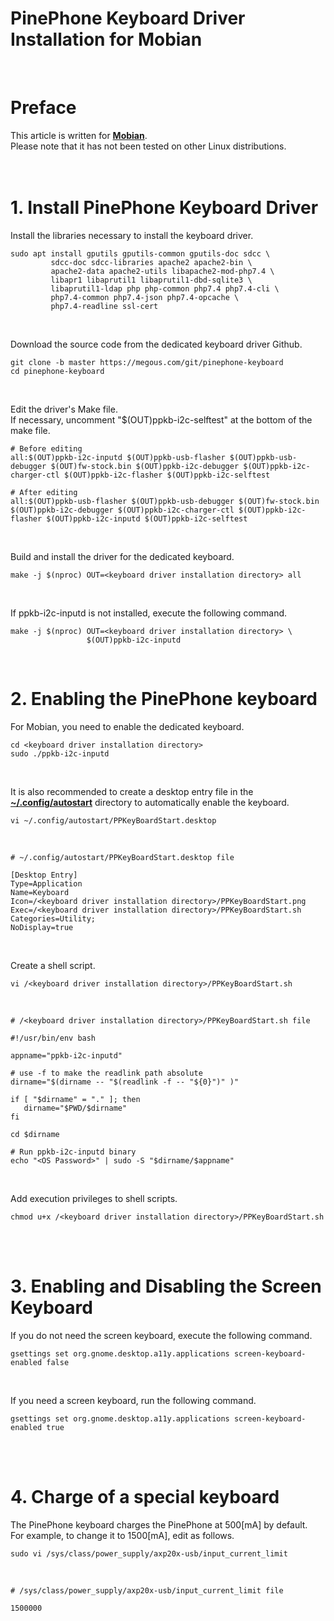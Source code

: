 # PinePhone Keyboard Driver Installation for Mobian

<br>

# Preface

This article is written for <b><u>Mobian</u></b>.<br>
Please note that it has not been tested on other Linux distributions.<br>
<br><br>

# 1. Install PinePhone Keyboard Driver 

Install the libraries necessary to install the keyboard driver.<br>

    sudo apt install gputils gputils-common gputils-doc sdcc \
             sdcc-doc sdcc-libraries apache2 apache2-bin \
             apache2-data apache2-utils libapache2-mod-php7.4 \
             libapr1 libaprutil1 libaprutil1-dbd-sqlite3 \
             libaprutil1-ldap php php-common php7.4 php7.4-cli \
             php7.4-common php7.4-json php7.4-opcache \
             php7.4-readline ssl-cert
<br>

Download the source code from the dedicated keyboard driver Github.<br>

    git clone -b master https://megous.com/git/pinephone-keyboard
    cd pinephone-keyboard
<br>

Edit the driver's Make file.<br>
If necessary, uncomment "$(OUT)ppkb-i2c-selftest" at the bottom of the make file.<br>

    # Before editing
    all:$(OUT)ppkb-i2c-inputd $(OUT)ppkb-usb-flasher $(OUT)ppkb-usb-debugger $(OUT)fw-stock.bin $(OUT)ppkb-i2c-debugger $(OUT)ppkb-i2c-charger-ctl $(OUT)ppkb-i2c-flasher $(OUT)ppkb-i2c-selftest
    
    # After editing
    all:$(OUT)ppkb-usb-flasher $(OUT)ppkb-usb-debugger $(OUT)fw-stock.bin $(OUT)ppkb-i2c-debugger $(OUT)ppkb-i2c-charger-ctl $(OUT)ppkb-i2c-flasher $(OUT)ppkb-i2c-inputd $(OUT)ppkb-i2c-selftest
<br>

Build and install the driver for the dedicated keyboard.<br>

    make -j $(nproc) OUT=<keyboard driver installation directory> all
<br>

If ppkb-i2c-inputd is not installed, execute the following command.<br>

    make -j $(nproc) OUT=<keyboard driver installation directory> \
                     $(OUT)ppkb-i2c-inputd
<br>

# 2. Enabling the PinePhone keyboard
For Mobian, you need to enable the dedicated keyboard.<br>

    cd <keyboard driver installation directory>
    sudo ./ppkb-i2c-inputd
<br>

It is also recommended to create a desktop entry file in the <b><u>~/.config/autostart</u></b> directory to automatically enable the keyboard.<br>

    vi ~/.config/autostart/PPKeyBoardStart.desktop
<br>

    # ~/.config/autostart/PPKeyBoardStart.desktop file
    
    [Desktop Entry]
    Type=Application
    Name=Keyboard
    Icon=/<keyboard driver installation directory>/PPKeyBoardStart.png
    Exec=/<keyboard driver installation directory>/PPKeyBoardStart.sh
    Categories=Utility;
    NoDisplay=true
<br>

Create a shell script.<br>

    vi /<keyboard driver installation directory>/PPKeyBoardStart.sh
<br>

    # /<keyboard driver installation directory>/PPKeyBoardStart.sh file

    #!/usr/bin/env bash
    
    appname="ppkb-i2c-inputd"
    
    # use -f to make the readlink path absolute
    dirname="$(dirname -- "$(readlink -f -- "${0}")" )"
    
    if [ "$dirname" = "." ]; then
       dirname="$PWD/$dirname"
    fi
    
    cd $dirname
    
    # Run ppkb-i2c-inputd binary
    echo "<OS Password>" | sudo -S "$dirname/$appname"
<br>

Add execution privileges to shell scripts.<br>

    chmod u+x /<keyboard driver installation directory>/PPKeyBoardStart.sh
<br><br>

# 3. Enabling and Disabling the Screen Keyboard
If you do not need the screen keyboard, execute the following command.<br>

    gsettings set org.gnome.desktop.a11y.applications screen-keyboard-enabled false
<br>

If you need a screen keyboard, run the following command.<br>

    gsettings set org.gnome.desktop.a11y.applications screen-keyboard-enabled true
<br><br>

# 4. Charge of a special keyboard
The PinePhone keyboard charges the PinePhone at 500[mA] by default.<br>
For example, to change it to 1500[mA], edit as follows.<br>

    sudo vi /sys/class/power_supply/axp20x-usb/input_current_limit
<br>

    # /sys/class/power_supply/axp20x-usb/input_current_limit file
    
    1500000
<br><br>
